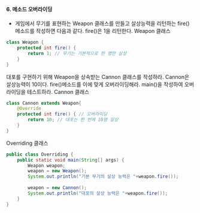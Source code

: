 #### 6. 메소드 오버라이딩
- 게임에서 무기를 표현하는 Weapon 클래스를 만들고 살상능력을 리턴하는 fire() 메소드를 작성하면 다음과 같다. fire()은 1을 리턴한다.
Weapon 클래스
```java
class Weapon {
	protected int fire() {
		return 1; // 무기는 기본적으로 한 명만 살상
	}
}
```
대포를 구현하기 위해 Weapon을 상속받는 Cannon 클래스를 작성하라. Cannon은 살상능력이 10이다. fire()메소드를 이에 맞게 오버라이딩해라. main()을 작성하여 오버라이딩을 테스트하라.
Cannon 클래스
```java
class Cannon extends Weapon{
	@Override
	protected int fire() { // 오버라이딩
		return 10; // 대포는 한 번에 10명 살상
	}
}
```
Overriding 클래스
```java
public class Overriding {
	public static void main(String[] args) {
		Weapon weapon;
		weapon = new Weapon();
		System.out.println("기본 무기의 살상 능력은 "+weapon.fire());
		
		weapon = new Cannon();
		System.out.println("대포의 살상 능력은 "+weapon.fire());
	}
}
```
